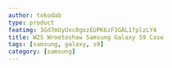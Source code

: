 ```yaml
---
author: tokodab
type: product
featimg: 1Gd7mUyUxc0gozEUPK6zF1GAL1fplzLY4
title: W2S Wroetoshaw Samsung Galaxy S9 Case
tags: [samsung, galaxy, s9]
category: [samsung]
---
```

